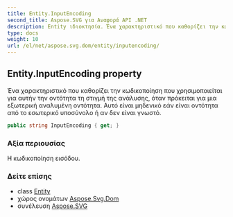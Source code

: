 ```yaml
---
title: Entity.InputEncoding
second_title: Aspose.SVG για Αναφορά API .NET
description: Entity ιδιοκτησία. Ένα χαρακτηριστικό που καθορίζει την κωδικοποίηση που χρησιμοποιείται για αυτήν την οντότητα τη στιγμή της ανάλυσης όταν πρόκειται για μια εξωτερική αναλυμένη οντότητα. Αυτό είναι μηδενικό εάν είναι οντότητα από το εσωτερικό υποσύνολο ή αν δεν είναι γνωστό.
type: docs
weight: 10
url: /el/net/aspose.svg.dom/entity/inputencoding/
---
```

## Entity.InputEncoding property

Ένα χαρακτηριστικό που καθορίζει την κωδικοποίηση που χρησιμοποιείται για αυτήν την οντότητα τη στιγμή της ανάλυσης, όταν πρόκειται για μια εξωτερική αναλυμένη οντότητα. Αυτό είναι μηδενικό εάν είναι οντότητα από το εσωτερικό υποσύνολο ή αν δεν είναι γνωστό.

```csharp
public string InputEncoding { get; }
```

### Αξία περιουσίας

Η κωδικοποίηση εισόδου.

### Δείτε επίσης

* class [Entity](../)
* χώρος ονομάτων [Aspose.Svg.Dom](../../entity/)
* συνέλευση [Aspose.SVG](../../../)


